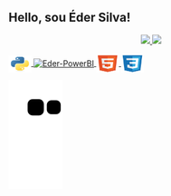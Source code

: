 ## Hello, sou Éder Silva!

<div align="center">
  <a href="https://github.com/edertsilva">
  <img height="160em" src="https://github-readme-stats.vercel.app/api?username=edertsilva&show_icons=true&theme=dracula&include_all_commits=true&count_private=true"/>
  <img height="160em" src="https://github-readme-stats.vercel.app/api/top-langs/?username=edertsilva&layout=compact&langs_count=5&theme=dracula"/>
</div>

<div style="display: inline_block"><br>
  <img align="center" alt="Eder-Python" height="30" width="40" src="https://raw.githubusercontent.com/devicons/devicon/master/icons/python/python-original.svg">
  <img align="center" alt="Eder-PowerBI" height="30" width="40" src="https://camo.githubusercontent.com/789fd46fec2b9cf8948db9cd20eab9ff355d26752235f299c62ef2a79b967e9a/68747470733a2f2f75706c6f61642e77696b696d656469612e6f72672f77696b6970656469612f636f6d6d6f6e732f632f63662f4e65775f506f7765725f42495f4c6f676f2e737667">
  <img align="center" alt="Rafa-HTML" height="30" width="40" src="https://raw.githubusercontent.com/devicons/devicon/master/icons/html5/html5-original.svg">
  <img align="center" alt="Rafa-CSS" height="30" width="40" src="https://raw.githubusercontent.com/devicons/devicon/master/icons/css3/css3-original.svg">
 
 ![Snake animation](https://github.com/edertsilva/edertsilva/blob/output/github-contribution-grid-snake.svg)
 
</div>
